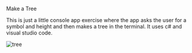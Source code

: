 Make a Tree

This is just a little console app exercise where the app asks the user for a symbol and height and then makes a tree in the terminal.
It uses c# and visual studio code.

![tree](http://img/SampleTree.png)